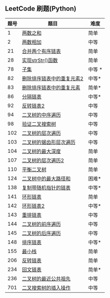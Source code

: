 ## LeetCode 刷题(Python)

| 题号 |题目| 难度 |
| ---  | --- | --- |
| 1    |[两数之和](./code/1-two_sum.py) | 简单 |
| 2    |[两数相加](./code/2-add_two_numbers.py)|中等|
| 21   |[合并两个有序链表](./code/21-merge_two_sorted_lists.py)|简单|
| 28    |[实现strStr()函数](./code/28-strStr.py)|简单|
| 78    |[子集](./code/78-subset.py)|中等 *|
 82     |[删除排序链表中的重复元素2](./code/82-remove_duplicates_from_sorted_list_2.py)|中等*|
| 83    |[删除排序链表中的重复元素](./code/83-remove_duplicates_from_sorted_list.py)|简单*|
| 86    |[分隔链表](./code/86-partition_list.py)|中等*|
|92     |[反转链表2](./code/92-reverse_linked_list_2.py)|中等|
| 94   |[二叉树的中序遍历](./code/94-inorder_traversal.py) |中等|
| 98    |[验证二叉搜索树](./code/98-validate_binary_search_tree.py) |中等|
|102   |[二叉树的层次遍历](./code/102-levelorder_traversal.py)   |中等|
| 103  |[二叉树的锯齿形层次遍历](./code/103-zigzag_levelorder_traversal.py)|中等|
| 104   |[二叉树的最大深度](./code/104-maximum_depth.py)|简单|
| 107   |[二叉树的层次遍历2](./code/107-levelorder_traversal_2.py)|简单|
|110    |[平衡二叉树](./code/110-balanced_binary_tree.py)|简单|
|124    |[二叉树中的最大路径和](./code/124-maximum_path_sum.py)|困难*|
| 138   |[复制带随机指针的链表](./code/138-copy_list_with_random_pointer.py)|中等*|
| 141   |[环形链表](./code/141-linked_list_cycle.py)|简单|
|  142  |[环形链表2](./code/142-linked_list_cycle_2.py)|中等*|
|  143  |[重排链表](./code/143-reorder_list.py) |中等|
| 144   |[二叉树的前序遍历](./code/144-preorder_traversal.py) |中等|
| 145   |[二叉树的后序遍历](./code/145-postorder_traversal.py) |中等|
| 148   |[排序链表](./code/148-sort_list.py)|中等*|
| 155   |[最小栈](./code/155-min_stack.py)|简单|
|   206 |[反转链表](./code/206-reverse_linked_list.py)|简单|
|  234  |[回文链表](./code/234-palindrome_linked_list.py)|简单*|
|236    |[二叉树的最近公共祖先](./code/236-lowest_common_ancestor.py)|中等|
| 701 |[二叉搜索树的插入操作](./code/701-insert_into_a_binary_search_tree.py)|中等|
